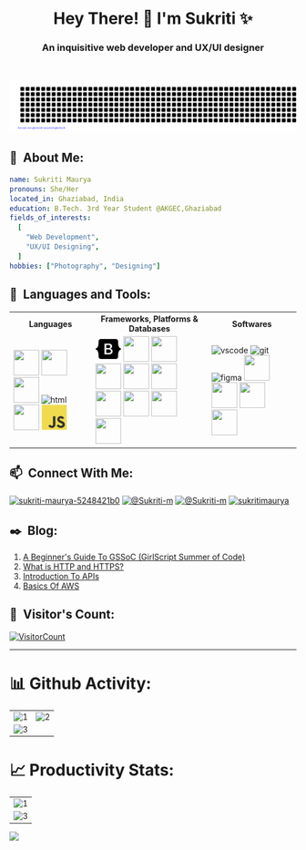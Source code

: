 <!--
**Sukriti-m/Sukriti-m** is a ✨ _special_ ✨ repository because its `README.md` (this file) appears on your GitHub profile.
Here are some ideas to get you started:
- 🔭 I’m currently working on ...
- 🌱 I’m currently learning ...
- 👯 I’m looking to collaborate on ...
- 🤔 I’m looking for help with ...
- 💬 Ask me about ...
- 📫 How to reach me: ...
- 😄 Pronouns: ...
- ⚡ Fun fact: ..
-->
<h1 align="center">Hey There! 👋 I'm Sukriti ✨</h1>
<h3 align="center">An inquisitive web developer and UX/UI designer</h3>
<br>
<p align="center">
    <img src="https://github.com/Sukriti-m/Sukriti-m/blob/main/gitartwork.svg" />
</p>   
<h2> 🌈 &nbsp;About Me:</h2>

```yaml
name: Sukriti Maurya
pronouns: She/Her
located_in: Ghaziabad, India
education: B.Tech. 3rd Year Student @AKGEC,Ghaziabad
fields_of_interests:
  [
    "Web Development",
    "UX/UI Designing",
  ]
hobbies: ["Photography", "Designing"]
```

<h2> 🚀 &nbsp;Languages and Tools:</h2>
<p align="left">
<table>
<tr><th>Languages</th> <th>Frameworks, Platforms & Databases </th><th>Softwares</th>
  <tr>
    <td>
            <img src="https://cdn.jsdelivr.net/gh/devicons/devicon/icons/c/c-original.svg" width="45" height="45"/>
           <img src="https://cdn.jsdelivr.net/gh/devicons/devicon/icons/cplusplus/cplusplus-original.svg" width="45" height="45"/>
           <img src="https://cdn.jsdelivr.net/gh/devicons/devicon/icons/python/python-original.svg" width="45" height="45" />
<img src="https://cdn.jsdelivr.net/gh/devicons/devicon/icons/html5/html5-original.svg" alt="html" width="45" height="45"/>
<img src="https://cdn.jsdelivr.net/gh/devicons/devicon/icons/css3/css3-original.svg" width="45" height="45" />
          <img src="https://raw.githubusercontent.com/devicons/devicon/master/icons/javascript/javascript-original.svg" alt="javascript" width="45" height="45" />
</td><td>

<img src="https://raw.githubusercontent.com/devicons/devicon/master/icons/bootstrap/bootstrap-plain.svg" alt="bootstrap" width="45" height="45" />
            <img src="https://cdn.jsdelivr.net/gh/devicons/devicon/icons/react/react-original.svg" width="45" height="45" />
            <img src="https://cdn.jsdelivr.net/gh/devicons/devicon/icons/jquery/jquery-original.svg" width="45" height="45"/>
            <img src="https://cdn.jsdelivr.net/gh/devicons/devicon/icons/sass/sass-original.svg" width="45" height="45"/>
            <img src="https://cdn.jsdelivr.net/gh/devicons/devicon/icons/express/express-original-wordmark.svg" width="45" height="45" />
            <img src="https://cdn.jsdelivr.net/gh/devicons/devicon/icons/nodejs/nodejs-original-wordmark.svg" width="45" height="45"/>
            <img src="https://cdn.jsdelivr.net/gh/devicons/devicon/icons/npm/npm-original-wordmark.svg" width="45" height="45"/>
            <img src="https://cdn.jsdelivr.net/gh/devicons/devicon/icons/mysql/mysql-original-wordmark.svg" width="45" height="45"/>
            <img src="https://cdn.jsdelivr.net/gh/devicons/devicon/icons/mongodb/mongodb-original.svg" width="45" height="45"/>
            <img src="https://cdn.jsdelivr.net/gh/devicons/devicon/icons/heroku/heroku-original.svg" width="45" height="45"/>
          </td>  
          
<td>
<img src="https://cdn.jsdelivr.net/gh/devicons/devicon/icons/vscode/vscode-original.svg" alt="vscode" width="45" height="45"/>
            <img src="https://cdn.jsdelivr.net/gh/devicons/devicon/icons/atom/atom-original.svg" width="45" height="45 />
<img src="https://cdn.jsdelivr.net/gh/devicons/devicon/icons/git/git-original.svg" alt="git" width="45" height="45"/> 
<img src="https://cdn.jsdelivr.net/gh/devicons/devicon/icons/figma/figma-original.svg" alt="figma" width="45" height="45"/>  
<img src="https://cdn.jsdelivr.net/gh/devicons/devicon/icons/photoshop/photoshop-line.svg" width="45" height="45"/>
            <img src="https://cdn.jsdelivr.net/gh/devicons/devicon/icons/illustrator/illustrator-line.svg" width="45" height="45"/>
            <img src="https://cdn.jsdelivr.net/gh/devicons/devicon/icons/xd/xd-line.svg" width="45" height="45"/>
            <img src="https://www.vectorlogo.zone/logos/getpostman/getpostman-icon.svg" width="45" height="45"/>
</td>
   </tr> 
 
</table>

</p>
<h2> 📫 &nbspConnect With Me:</h2>                                                                                                             
<p><a href="https://www.linkedin.com/in/sukriti-maurya-5248421b0/" target="blank"><img align="center" src="https://raw.githubusercontent.com/rahuldkjain/github-profile-readme-generator/master/src/images/icons/Social/linked-in-alt.svg" alt="sukriti-maurya-5248421b0" height="30" width="40" /></a>
<a href="mailto:sukritimaurya.fzd@gmail.com" target="blank"><img align="center" src="https://user-images.githubusercontent.com/93239528/180371969-0bdb9728-5766-4b84-a64f-5a6002f9ad64.svg" alt="@Sukriti-m" height="30" width="40" /></a>
<a href="https://hashnode.com/@Sukriti-m" target="blank"><img align="center" src="https://user-images.githubusercontent.com/93239528/180371295-9b10e9be-91c0-4c8c-b786-26e402806ede.svg" alt="@Sukriti-m" height="30" width="40" /></a>
<a href="https://www.behance.net/sukritimaurya" target="blank"><img align="center" src="https://user-images.githubusercontent.com/93239528/182020298-b3b10033-c26c-4750-85b2-cd9286499c68.svg" alt="sukritimaurya" height="30" width="40" /></a>


</p>
<h2> ✒️ &nbspBlog:</h2>  
<ol>
<li> <a href="https://sukritim.hashnode.dev/a-beginners-guide-to-gssoc" target="_blank">A Beginner's Guide To GSSoC (GirlScript Summer of Code)</a> <br>
  <li> <a href="https://sukritim.hashnode.dev/what-is-http-and-https" target="_blank"> What is HTTP and HTTPS? </a> <br>
<li>   <a href="https://sukritim.hashnode.dev/introduction-to-apis" target="_blank">Introduction To APIs</a> <br>
  <li>   <a href="https://sukritim.hashnode.dev/basics-of-aws" target="_blank">Basics Of AWS</a>
                                                                              </ol>
<h2> 📍 &nbsp;Visitor's Count:</h2>
<a align="center" href="https://profile-counter.glitch.me/{Sukriti-m}/count.svg">
  
  ![VisitorCount](https://profile-counter.glitch.me/{Sukriti-m}/count.svg)  
</a>

<hr>

# 📊 Github Activity:

<table>
  <tr>
    <td><img src="https://github-readme-stats.vercel.app/api?username=Sukriti-m&theme=radical&show_icons=true"  display=block width=100% height=auto  alt="1" ></td>
    <td><img src="https://github-readme-stats.vercel.app/api/top-langs/?username=Sukriti-m&theme=radical&layout=compact&hide=Jupyter%20Notebook"  display=block width=100% height=auto  alt="2" ></td>
   </tr> 
   <tr>
      <td><img src="https://github-readme-streak-stats.herokuapp.com/?user=Sukriti-m&theme=tokyonight"  display=block width=100% height=auto alt="3" ></td>
   <td>
  </td>
  </tr>
</table>

# 📈 Productivity Stats:
<table>
  <tr>
    <td><img src="https://github-profile-summary-cards.vercel.app/api/cards/profile-details?username=Sukriti-m&theme=monokai"  display=block width=100% height=auto  alt="1" ></td>
   </tr> 
   <tr>
      <td><img src="https://activity-graph.herokuapp.com/graph?username=Sukriti-m&bg_color=1a1b27&color=be90f2&line=638fda&point=35aea1&area=true"  display=block width=100% height=auto alt="3" ></td>
  </td>
  </tr>
</table>
  
  
<p align="left">
  <img src="https://capsule-render.vercel.app/api?type=waving&color=gradient&height=100&section=footer"/>
</p>
